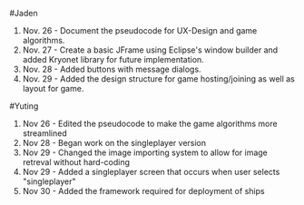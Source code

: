 #Jaden
1. Nov. 26 - Document the pseudocode for UX-Design and game algorithms.
2. Nov. 27 - Create a basic JFrame using Eclipse's window builder and added Kryonet library for future implementation.
3. Nov. 28 - Added buttons with message dialogs.
4. Nov. 29 - Added the design structure for game hosting/joining as well as layout for game.





#Yuting
1. Nov 26 - Edited the pseudocode to make the game algorithms more streamlined
2. Nov 28 - Began work on the singleplayer version
3. Nov 29 - Changed the image importing system to allow for image retreval without hard-coding
4. Nov 29 - Added a singleplayer screen that occurs when user selects "singleplayer"
5. Nov 30 - Added the framework required for deployment of ships
